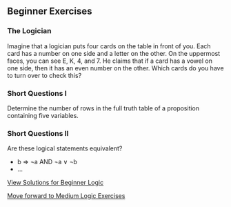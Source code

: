 ## Beginner Exercises

### The Logician

Imagine that a logician puts four cards on the table in front of you. Each card has a number on one side and a letter on the other. On the uppermost faces, you can see E, K, 4, and 7. He claims that if a card has a vowel on one side, then it has an even number on the other. Which cards do you have to turn over to check this? 

### Short Questions I

Determine the number of rows in the full truth table of a proposition containing five variables.

### Short Questions II

Are these logical statements equivalent?
- b ⇒ ¬a AND ¬a ∨ ¬b
- ...


[View Solutions for Beginner Logic](https://github.com/UMdecisionsupport/DecisionSupport2023/blob/main/Logic/Solutions/Beginner_Solutions.md)

[Move forward to Medium Logic Exercises](https://github.com/UMdecisionsupport/DecisionSupport2023/blob/main/Logic/Medium.md)
